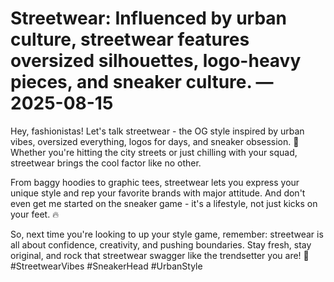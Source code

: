 # Streetwear: Influenced by urban culture, streetwear features oversized silhouettes, logo-heavy pieces, and sneaker culture. — 2025-08-15

Hey, fashionistas! Let's talk streetwear - the OG style inspired by urban vibes, oversized everything, logos for days, and sneaker obsession. 💯 Whether you're hitting the city streets or just chilling with your squad, streetwear brings the cool factor like no other. 

From baggy hoodies to graphic tees, streetwear lets you express your unique style and rep your favorite brands with major attitude. And don't even get me started on the sneaker game - it's a lifestyle, not just kicks on your feet. 🔥

So, next time you're looking to up your style game, remember: streetwear is all about confidence, creativity, and pushing boundaries. Stay fresh, stay original, and rock that streetwear swagger like the trendsetter you are! 🌟 #StreetwearVibes #SneakerHead #UrbanStyle